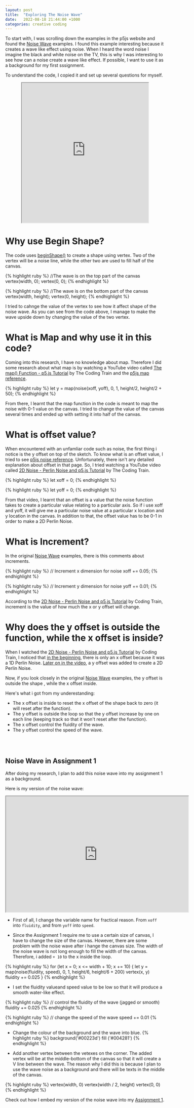 ```yaml
---
layout: post
title:  "Exploring The Noise Wave"
date:   2022-08-18 21:44:00 +1000
categories: creative coding
---
```


To start with, I was scrolling down the examples in the p5js website and found the [Noise Wave][noise-wave] examples. I found this example interesting because it creates a wave like effect using noise. When I heard the word noise I imagine the black and white noise on the TV, this is why I was interesting to see how can a noise create a wave like effect. If possible, I want to use it as a background for my first sssignment.

To understand the code, I copied it and set up several questions for myself.

<div align ="center">
  <iframe width="400" height="442" src="https://editor.p5js.org/reilivia/full/Ullt443Y1"></iframe>
</div>

# Why use Begin Shape?
The code uses [beginShape()][begin-shape] to create a shape using vertex. Two of the vertex will be a noise line, while the other two are used to fill half of the canvas.

{% highlight ruby %}
//The wave is on the top part of the canvas
  vertex(width, 0);
  vertex(0, 0);
{% endhighlight %}

{% highlight ruby %}
//The wave is on the bottom part of the canvas
  vertex(width, height);
  vertex(0, height);
{% endhighlight %}

I tried to cahnge the value of the vertex to see how it affect shape of the noise wave. As you can see from the code above, I manage to make the wave upside down by changing the value of the two vertex.

# What is Map and why use it in this code?
Coming into this research, I have no knowledge about map. Therefore I did some research about what map is by watching a YouTube video called [The map() Function - p5.js Tutorial][map-1] by The Coding Train and the [p5js map reference][map-2].

{% highlight ruby %}
    let y = map(noise(xoff, yoff), 0, 1, height/2, height/2 + 50);
{% endhighlight %}

From there, I learnt that the map function in the code is meant to map the noise with 0-1 value on the canvas. I tried to change the value of the canvas several times and ended up with setting it into half of the canvas.

# What is offset value?
When encountered with an unfamliar code such as noise, the first thing i notice is the y offset on top of the sketch. To know what is an offset value, I tried to see [p5js noise reference][noise-1]. Unfortunately, there isn't any detailed explanation about offset in that page. So, I tried watching a YouTube video called [2D Noise - Perlin Noise and p5.js Tutorial][noise-2] by The Coding Train.

{% highlight ruby %}
let xoff = 0;
{% endhighlight %}

{% highlight ruby %}
let yoff = 0;
{% endhighlight %}

From that video, I learnt that an offset is a value that the noise function takes to create a particular value relating to a particular axis. So if i use xoff and yoff, it will give me a particular noise value at a particular x location and y location in the canvas. In addition to that, the offset value has to be 0-1 in order to make a 2D Perlin Noise.

# What is Increment?
In the original [Noise Wave][noise-wave] examples, there is this comments about increments.

{% highlight ruby %}
 // Increment x dimension for noise
    xoff += 0.05;
{% endhighlight %}

{% highlight ruby %}
 // Increment y dimension for noise
    yoff += 0.01;
{% endhighlight %}

According to the [2D Noise - Perlin Noise and p5.js Tutorial][noise-2] by Coding Train, increment is the value of how much the x or y offset will change.

# Why does the y offset is outside the function, while the x offset is inside?

When I watched the [2D Noise - Perlin Noise and p5.js Tutorial][noise-2] by Coding Train, I noticed that [in the beginning][noise-1d], there is only an x offset because it was a 1D Perlin Noise. [Later on in the video][noise-2d], a y offset was added to create a 2D Perlin Noise. 

Now, if you look closely in the original [Noise Wave][noise-wave] examples, the y offset is outside the shape , while the x offset inside. 

Here's what i got from my underestanding:
* The x offset is inside to reset the x offset of the shape back to zero (it will reset after the function). 
* The y offset is outside the loop so that the y offset increase by one on each line (keeping track so that it won't reset after the function).
* The x offset control the fluidity of the wave. 
* The y offset control the speed of the wave.

<br>
<br>

## Noise Wave in Assignment 1
After doing my research, I plan to add this noise wave into my assignment 1 as a background. 

Here is my version of the noise wave:

<div align ="center">
  <iframe width="576" height="366" src="https://editor.p5js.org/reilivia/full/WMf3A7mvE"></iframe>
</div>

* First of all, I change the variable name for fractical reason. From `xoff` into `fluidity`, and from `yoff` into `speed`.

* Since the Assignment 1 require me to use a certain size of canvas, I have to change the size of the canvas. However, there are some problem with the noise wave after i hange the canvas size. The width of the noise wave is not long enough to fill the width of the canvas. Therefore, i added `+ 10` to the x inside the loop.

{% highlight ruby %}
for (let x = 0; x <= width + 10; x += 10) {
    let y = map(noise(fluidity, speed), 0, 1, height/6, height/6 + 200)
    vertex(x, y)
    fluidity += 0.025
  }
{% endhighlight %}

* I set the fluidity valueand speed value to be low so that it will produce a smooth water-like effect.

{% highlight ruby %}
  // control the fluidity of the wave (jagged or smooth)
    fluidity += 0.025
{% endhighlight %}

{% highlight ruby %}
  // change the speed of the wave
    speed += 0.01
{% endhighlight %}

* Change the colour of the background and the wave into blue.
{% highlight ruby %}
  background('#00223d')
  fill ('#004281')
{% endhighlight %}


* Add another vertex between the vetexes on the corner. The added vertex will be at the middle-bottom of the canvas so that it will create a V line between the wave. The reason why I did this is because I plan to use the wave noise as a background and there will be texts in the middle of the canvas.

{% highlight ruby %}
  vertex(width, 0)
  vertex(width / 2, height)
  vertex(0, 0)
{% endhighlight %}



Check out how I embed my version of the noise wave into my [Assignment 1][assignment1].


[noise-wave]: https://p5js.org/examples/math-noise-wave.html 

[begin-shape]:https://p5js.org/reference/#/p5/beginShape

[map-1]: https://youtu.be/nicMAoW6u1g 
[map-2]: https://p5js.org/reference/#/p5/map 

[noise-1]: https://p5js.org/reference/#/p5/noise 
[noise-2]: https://youtu.be/ikwNrFvnL3g 

[noise-1d]:https://youtu.be/ikwNrFvnL3g?t=505  
[noise-2d]:https://youtu.be/ikwNrFvnL3g?t=532   

[assignment1]:https://reilivia.github.io/creative/coding/2022/08/20/assignment-1-documentation.html 
